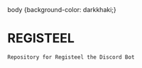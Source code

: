 <head>
  body {background-color: darkkhaki;}
 </head>
<h1>REGISTEEL</h1>
<code>Repository for Registeel the Discord Bot</code>
